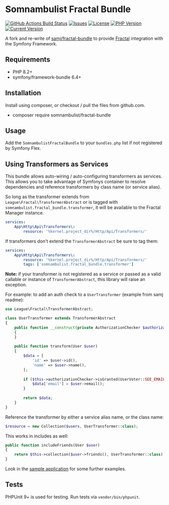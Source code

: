 # Somnambulist Fractal Bundle

[![GitHub Actions Build Status](https://img.shields.io/github/actions/workflow/status/somnambulist-tech/fractal-bundle/tests.yml?logo=github&branch=main)](https://github.com/somnambulist-tech/fractal-bundle/actions?query=workflow%3Atests)
[![Issues](https://img.shields.io/github/issues/somnambulist-tech/fractal-bundle?logo=github)](https://github.com/somnambulist-tech/fractal-bundle/issues)
[![License](https://img.shields.io/github/license/somnambulist-tech/fractal-bundle?logo=github)](https://github.com/somnambulist-tech/fractal-bundle/blob/main/LICENSE)
[![PHP Version](https://img.shields.io/packagist/php-v/somnambulist/fractal-bundle?logo=php&logoColor=white)](https://packagist.org/packages/somnambulist/fractal-bundle)
[![Current Version](https://img.shields.io/packagist/v/somnambulist/fractal-bundle?logo=packagist&logoColor=white)](https://packagist.org/packages/somnambulist/fractal-bundle)

A fork and re-write of [samj/fractal-bundle](https://github.com/samjarrett/FractalBundle) to provide [Fractal](https://fractal.thephpleague.com)
integration with the Symfony Framework.

## Requirements

 * PHP 8.2+
 * symfony/framework-bundle 6.4+

## Installation

Install using composer, or checkout / pull the files from github.com.

 * composer require somnambulist/fractal-bundle

## Usage

Add the `SomnambulistFractalBundle` to your `bundles.php` list if not registered by Symfony Flex.

## Using Transformers as Services

This bundle allows auto-wiring / auto-configuring transformers as services. This allows you to
take advantage of Symfonys container to resolve dependencies and reference transformers by class
name (or service alias).

So long as the transformer extends from `League\Fractal\TransformerAbstract` or is tagged with
`somnambulist.fractal_bundle.transformer`, it will be available to the Fractal Manager instance.

```yaml
services:
    App\Http\Api\Transformers\:
        resource: '%kernel.project_dir%/Http/Api/Transformers/'
```

If transformers don't extend the `TransformerAbstract` be sure to tag them:

```yaml
services:
    App\Http\Api\Transformers\:
        resource: '%kernel.project_dir%/Http/Api/Transformers/'
        tags: ['somnambulist.fractal_bundle.transformer']
```

__Note:__ if your transformer is not registered as a service or passed as a valid callable or
instance of `TransformerAbstract`, this library will raise an exception.

For example: to add an auth check to a `UserTransformer` (example from samj readme):

```php
use League\Fractal\TransformerAbstract;

class UserTransformer extends TransformerAbstract
{
    public function __construct(private AuthorizationChecker $authorizationChecker)
    {
    }
    
    public function transform(User $user)
    {
        $data = [
            'id' => $user->id(),
            'name' => $user->name(),
        ];
        
        if ($this->authorizationChecker->isGranted(UserVoter::SEE_EMAIL, $user)) {
            $data['email'] = $user->email();
        }
        
        return $data;
    }
}
```
Reference the transformer by either a service alias name, or the class name:

```php
$resource = new Collection($users, UserTransformer::class);
```
This works in includes as well:

```php
public function includeFriends(User $user)
{    
    return $this->collection($user->friends(), UserTransformer::class);
}
```

Look in the [sample application](tests/Fixtures) for some further examples.

## Tests

PHPUnit 9+ is used for testing. Run tests via `vendor/bin/phpunit`.
